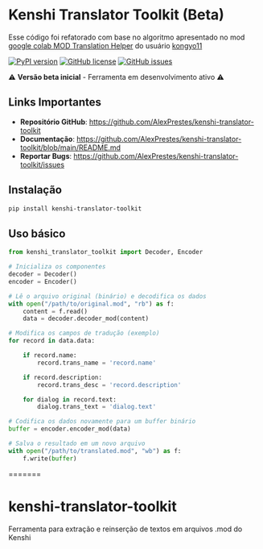 # Kenshi Translator Toolkit (Beta)

Esse código foi refatorado com base no algoritmo apresentado no mod [google colab MOD Translation Helper](https://www.nexusmods.com/kenshi/mods/1667) do usuário [kongyo11](https://next.nexusmods.com/profile/kongyo11)

[![PyPI version](https://img.shields.io/pypi/v/kenshi-translator-toolkit.svg)](https://pypi.org/project/kenshi-translator-toolkit/)
[![GitHub license](https://img.shields.io/github/license/AlexPrestes/kenshi-translator-toolkit)](https://github.com/AlexPrestes/kenshi-translator-toolkit/blob/main/LICENSE)
[![GitHub issues](https://img.shields.io/github/issues/AlexPrestes/kenshi-translator-toolkit)](https://github.com/AlexPrestes/kenshi-translator-toolkit/issues)

⚠️ **Versão beta inicial** - Ferramenta em desenvolvimento ativo ⚠️

## Links Importantes
- **Repositório GitHub**: https://github.com/AlexPrestes/kenshi-translator-toolkit
- **Documentação**: https://github.com/AlexPrestes/kenshi-translator-toolkit/blob/main/README.md
- **Reportar Bugs**: https://github.com/AlexPrestes/kenshi-translator-toolkit/issues

## Instalação
```bash
pip install kenshi-translator-toolkit
```

## Uso básico
```python
from kenshi_translator_toolkit import Decoder, Encoder

# Inicializa os componentes
decoder = Decoder()
encoder = Encoder()

# Lê o arquivo original (binário) e decodifica os dados
with open("/path/to/original.mod", "rb") as f:
    content = f.read()
    data = decoder.decoder_mod(content)

# Modifica os campos de tradução (exemplo)
for record in data.data:

    if record.name:
        record.trans_name = 'record.name'

    if record.description:
        record.trans_desc = 'record.description'

    for dialog in record.text:
        dialog.trans_text = 'dialog.text'

# Codifica os dados novamente para um buffer binário
buffer = encoder.encoder_mod(data)

# Salva o resultado em um novo arquivo
with open("/path/to/translated.mod", "wb") as f:
    f.write(buffer)
```
=======
# kenshi-translator-toolkit
Ferramenta para extração e reinserção de textos em arquivos .mod do Kenshi
